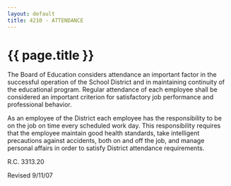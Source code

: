 ```yaml
---
layout: default
title: 4210 - ATTENDANCE
---
```


{{ page.title }}
================

The Board of Education considers attendance an important factor in the
successful operation of the School District and in maintaining
continuity of the educational program. Regular attendance of each
employee shall be considered an important criterion for satisfactory job
performance and professional behavior.

As an employee of the District each employee has the responsibility to
be on the job on time every scheduled work day. This responsibility
requires that the employee maintain good health standards, take
intelligent precautions against accidents, both on and off the job, and
manage personal affairs in order to satisfy District attendance
requirements.

R.C. 3313.20

Revised 9/11/07

